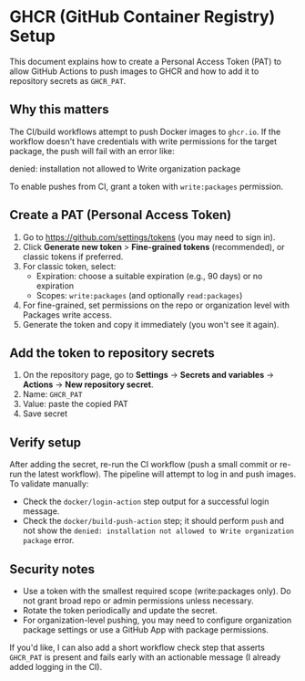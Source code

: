 # GHCR (GitHub Container Registry) Setup

This document explains how to create a Personal Access Token (PAT) to allow GitHub Actions to push images to GHCR and how to add it to repository secrets as `GHCR_PAT`.

## Why this matters
The CI/build workflows attempt to push Docker images to `ghcr.io`. If the workflow doesn't have credentials with write permissions for the target package, the push will fail with an error like:

  denied: installation not allowed to Write organization package

To enable pushes from CI, grant a token with `write:packages` permission.

## Create a PAT (Personal Access Token)
1. Go to https://github.com/settings/tokens (you may need to sign in).
2. Click **Generate new token** > **Fine-grained tokens** (recommended), or classic tokens if preferred.
3. For classic token, select:
   - Expiration: choose a suitable expiration (e.g., 90 days) or no expiration
   - Scopes: `write:packages` (and optionally `read:packages`)
4. For fine-grained, set permissions on the repo or organization level with Packages write access.
5. Generate the token and copy it immediately (you won't see it again).

## Add the token to repository secrets
1. On the repository page, go to **Settings** → **Secrets and variables** → **Actions** → **New repository secret**.
2. Name: `GHCR_PAT`
3. Value: paste the copied PAT
4. Save secret

## Verify setup
After adding the secret, re-run the CI workflow (push a small commit or re-run the latest workflow). The pipeline will attempt to log in and push images. To validate manually:

- Check the `docker/login-action` step output for a successful login message.
- Check the `docker/build-push-action` step; it should perform `push` and not show the `denied: installation not allowed to Write organization package` error.

## Security notes
- Use a token with the smallest required scope (write:packages only). Do not grant broad repo or admin permissions unless necessary.
- Rotate the token periodically and update the secret.
- For organization-level pushing, you may need to configure organization package settings or use a GitHub App with package permissions.

If you'd like, I can also add a short workflow check step that asserts `GHCR_PAT` is present and fails early with an actionable message (I already added logging in the CI).